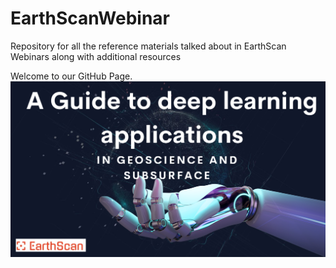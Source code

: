 # EarthScanWebinar
Repository for all the reference materials talked about in EarthScan Webinars along with additional resources

Welcome to our GitHub Page.
![image](asset/intro.png)
